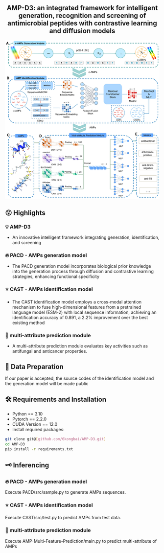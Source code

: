 <h2 align="center">  AMP-D3: an integrated framework for intelligent generation, recognition and screening of antimicrobial peptides with contrastive learning and diffusion models </h2>

![image-20250424214206776](./image-1.png)

## 😮 Highlights

### 💡 AMP-D3

- An innovative intelligent framework integrating generation, identification, and screening

### 🔥 PACD - AMPs generation model 

- The PACD generation model incorporates biological prior knowledge into the generation process through diffusion and contrastive learning strategies, enhancing functional specificity

### ⭐ CAST - AMPs identification model

- The CAST identification model employs a cross-modal attention mechanism to fuse high-dimensional features from a pretrained language model (ESM-2) with local sequence information, achieving an identification accuracy of 0.891, a 2.2% improvement over the best existing method

### 🚀 multi-attribute prediction module

- A multi-attribute prediction module evaluates key activities such as antifungal and anticancer properties.

## 📖 Data Preparation

If our paper is accepted, the source codes of the identification model and the generation model will be made public

## 🛠️ Requirements and Installation

* Python == 3.10
* Pytorch == 2.2.0
* CUDA Version == 12.0
* Install required packages:

```bash
git clone git@[github.com/6kongbai/AMP-D3.git]
cd AMP-D3
pip install -r requirements.txt
```

## 🗝️ Inferencing

### 🔥 PACD - AMPs generation model 

Execute PACD/src/sample.py to generate AMPs sequences.

### ⭐ CAST - AMPs identification model

Execute CAST/src/test.py to predict AMPs from test data.

### 🚀 multi-attribute prediction module

Execute AMP-Multi-Feature-Prediction/main.py to predict multi-attribute of AMPs